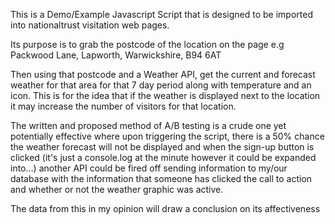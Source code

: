 This is a Demo/Example Javascript Script that is designed to be imported into nationaltrust visitation web pages.

Its purpose is to grab the postcode of the location on the page e.g Packwood Lane, Lapworth, Warwickshire, B94 6AT

Then using that postcode and a Weather API, get the current and forecast weather for that area for that 7 day period along with temperature and an icon.
This is for the idea that if the weather is displayed next to the location it may increase the number of visitors for that location.

The written and proposed method of A/B testing is a crude one yet potentially effective where upon triggering the script, there is a 50% chance the 
weather forecast will not be displayed and when the sign-up button is clicked (it's just a console.log at the minute however it could be expanded into...)
another API could be fired off sending information to my/our database with the information that someone has clicked the call to action and whether or not
the weather graphic was active.

The data from this in my opinion will draw a conclusion on its affectiveness
